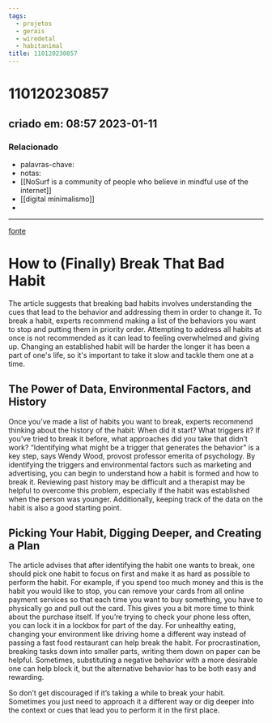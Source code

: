 ```yaml
---
tags:
  - projetos
  - gerais
  - wiredetal
  - habitanimal
title: 110120230857
---
```

# 110120230857
## criado em: 08:57 2023-01-11

### Relacionado
- palavras-chave: 
- notas: 
- [[NoSurf is a community of people who believe in mindful use of the internet]]
- [[digital minimalismo]]
- 
---
[fonte](https://www.wired.com/story/how-to-break-bad-habits/#intcid=_wired-verso-hp-trending_4d509950-232f-45c5-bd01-fec815d6e355_popular4-1)

# How to (Finally) Break That Bad Habit

The article suggests that breaking bad habits involves understanding the cues that lead to the behavior and addressing them in order to change it. To break a habit, experts recommend making a list of the behaviors you want to stop and putting them in priority order. Attempting to address all habits at once is not recommended as it can lead to feeling overwhelmed and giving up. Changing an established habit will be harder the longer it has been a part of one's life, so it's important to take it slow and tackle them one at a time.

## The Power of Data, Environmental Factors, and History
Once you’ve made a list of habits you want to break, experts recommend thinking about the history of the habit: When did it start? What triggers it? If you’ve tried to break it before, what approaches did you take that didn’t work? “Identifying what might be a trigger that generates the behavior” is a key step, says Wendy Wood, provost professor emerita of psychology. By identifying the triggers and environmental factors such as marketing and advertising, you can begin to understand how a habit is formed and how to break it. Reviewing past history may be difficult and a therapist may be helpful to overcome this problem, especially if the habit was established when the person was younger. Additionally, keeping track of the data on the habit is also a good starting point.

## Picking Your Habit, Digging Deeper, and Creating a Plan

The article advises that after identifying the habit one wants to break, one should pick one habit to focus on first and make it as hard as possible to perform the habit. For example, if you spend too much money and this is the habit you would like to stop, you can remove your cards from all online payment services so that each time you want to buy something, you have to physically go and pull out the card. This gives you a bit more time to think about the purchase itself. If you’re trying to check your phone less often, you can lock it in a lockbox for part of the day. For unhealthy eating, changing your environment like driving home a different way instead of passing a fast food restaurant can help break the habit. For procrastination, breaking tasks down into smaller parts, writing them down on paper can be helpful. Sometimes, substituting a negative behavior with a more desirable one can help block it, but the alternative behavior has to be both easy and rewarding.

So don’t get discouraged if it’s taking a while to break your habit. Sometimes you just need to approach it a different way or dig deeper into the context or cues that lead you to perform it in the first place.